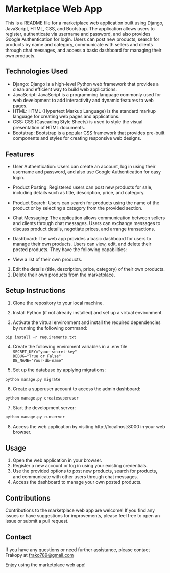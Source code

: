 # Marketplace Web App
This is a README file for a marketplace web application built using Django, JavaScript, HTML, CSS, and Bootstrap. The application allows users to register, authenticate via username and password, and also provides Google Authentication for login. Users can post new products, search for products by name and category, communicate with sellers and clients through chat messages, and access a basic dashboard for managing their own products.

## Technologies Used
* Django: Django is a high-level Python web framework that provides a clean and efficient way to build web applications.
* JavaScript: JavaScript is a programming language commonly used for web development to add interactivity and dynamic features to web pages.
* HTML: HTML (Hypertext Markup Language) is the standard markup language for creating web pages and applications.
* CSS: CSS (Cascading Style Sheets) is used to style the visual presentation of HTML documents.
* Bootstrap: Bootstrap is a popular CSS framework that provides pre-built components and styles for creating responsive web designs.
  
## Features
* User Authentication: Users can create an account, log in using their username and password, and also use Google Authentication for easy login.

* Product Posting: Registered users can post new products for sale, including details such as title, description, price, and category.

* Product Search: Users can search for products using the name of the product or by selecting a category from the provided section.

* Chat Messaging: The application allows communication between sellers and clients through chat messages. Users can exchange messages to discuss product details, negotiate prices, and arrange transactions.

* Dashboard: The web app provides a basic dashboard for users to manage their own products. Users can view, edit, and delete their posted products. They have the following capabilities:

* View a list of their own products.
1. Edit the details (title, description, price, category) of their own products.
2. Delete their own products from the marketplace.
   
## Setup Instructions    
1. Clone the repository to your local machine.

2. Install Python (if not already installed) and set up a virtual environment.

3. Activate the virtual environment and install the required dependencies by running the following command:   

`pip install -r requirements.txt`

4. Create the following enviroment variables in a .env file
   `SECRET_KEY="your-secret-key"`  
   `DEBUG="True or False"`  
   `DB_NAME="Your-db-name"`  

5. Set up the database by applying migrations:    

`python manage.py migrate`

6. Create a superuser account to access the admin dashboard:    

`python manage.py createsuperuser`

7. Start the development server:    

`python manage.py runserver`  

8. Access the web application by visiting http://localhost:8000 in your web browser.

## Usage
1. Open the web application in your browser.
2. Register a new account or log in using your existing credentials.
3. Use the provided options to post new products, search for products, and communicate with other users through chat messages.
4. Access the dashboard to manage your own posted products.

## Contributions
Contributions to the marketplace web app are welcome! If you find any issues or have suggestions for improvements, please feel free to open an issue or submit a pull request.

## Contact
If you have any questions or need further assistance, please contact Frakopy at frako789@gmail.com

Enjoy using the marketplace web app!
